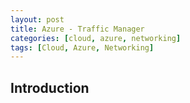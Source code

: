 ```yaml
---
layout: post
title: Azure - Traffic Manager
categories: [cloud, azure, networking]
tags: [Cloud, Azure, Networking]
---
```


## Introduction
